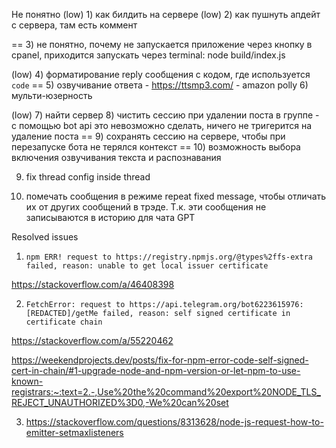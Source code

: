 Не понятно
(low) 1) как билдить на сервере
(low) 2) как пушнуть апдейт с сервера, там есть коммент

== 3) не понятно, почему не запускается приложение через кнопку в cpanel, приходится запускать через terminal: node build/index.js

(low) 4) форматирование reply сообщения с кодом, где используется ``` code ```
== 5) озвучивание ответа - https://ttsmp3.com/ - amazon polly
6) мульти-юзерность

(low) 7) найти сервер
8) чистить сессию при удалении поста в группе - с помощью bot api это невозможно сделать, ничего не тригерится на удаление поста
== 9) сохранять сессию на сервере, чтобы при перезапуске бота не терялся контекст
== 10) возможность выбора включения озвучивания текста и распознавания

9) fix thread config inside thread

10) помечать сообщения в режиме repeat fixed message, чтобы отличать их от других сообщений в трэде. Т.к. эти сообщения не записываются в историю для чата GPT

Resolved issues
1) ```npm ERR! request to https://registry.npmjs.org/@types%2ffs-extra failed, reason: unable to get local issuer certificate```
   
https://stackoverflow.com/a/46408398

2) ```FetchError: request to https://api.telegram.org/bot6223615976:[REDACTED]/getMe failed, reason: self signed certificate in certificate chain```

https://stackoverflow.com/a/55220462

https://weekendprojects.dev/posts/fix-for-npm-error-code-self-signed-cert-in-chain/#1-upgrade-node-and-npm-version-or-let-npm-to-use-known-registrars:~:text=2.-,Use%20the%20command%20export%20NODE_TLS_REJECT_UNAUTHORIZED%3D0,-We%20can%20set

3) https://stackoverflow.com/questions/8313628/node-js-request-how-to-emitter-setmaxlisteners
